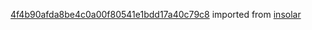 [4f4b90afda8be4c0a00f80541e1bdd17a40c79c8](https://github.com/insolar/insolar/commit/4f4b90afda8be4c0a00f80541e1bdd17a40c79c8) imported from [insolar](https://github.com/insolar/insolar)

